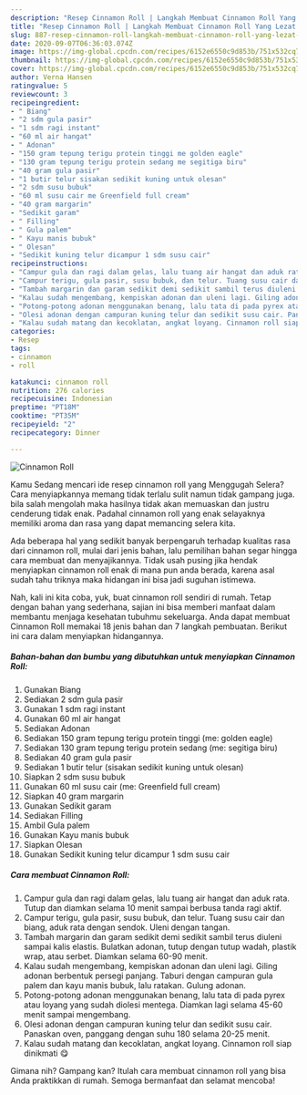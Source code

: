 ```yaml
---
description: "Resep Cinnamon Roll | Langkah Membuat Cinnamon Roll Yang Lezat Sekali"
title: "Resep Cinnamon Roll | Langkah Membuat Cinnamon Roll Yang Lezat Sekali"
slug: 887-resep-cinnamon-roll-langkah-membuat-cinnamon-roll-yang-lezat-sekali
date: 2020-09-07T06:36:03.074Z
image: https://img-global.cpcdn.com/recipes/6152e6550c9d853b/751x532cq70/cinnamon-roll-foto-resep-utama.jpg
thumbnail: https://img-global.cpcdn.com/recipes/6152e6550c9d853b/751x532cq70/cinnamon-roll-foto-resep-utama.jpg
cover: https://img-global.cpcdn.com/recipes/6152e6550c9d853b/751x532cq70/cinnamon-roll-foto-resep-utama.jpg
author: Verna Hansen
ratingvalue: 5
reviewcount: 3
recipeingredient:
- " Biang"
- "2 sdm gula pasir"
- "1 sdm ragi instant"
- "60 ml air hangat"
- " Adonan"
- "150 gram tepung terigu protein tinggi me golden eagle"
- "130 gram tepung terigu protein sedang me segitiga biru"
- "40 gram gula pasir"
- "1 butir telur sisakan sedikit kuning untuk olesan"
- "2 sdm susu bubuk"
- "60 ml susu cair me Greenfield full cream"
- "40 gram margarin"
- "Sedikit garam"
- " Filling"
- " Gula palem"
- " Kayu manis bubuk"
- " Olesan"
- "Sedikit kuning telur dicampur 1 sdm susu cair"
recipeinstructions:
- "Campur gula dan ragi dalam gelas, lalu tuang air hangat dan aduk rata. Tutup dan diamkan selama 10 menit sampai berbusa tanda ragi aktif."
- "Campur terigu, gula pasir, susu bubuk, dan telur. Tuang susu cair dan biang, aduk rata dengan sendok. Uleni dengan tangan."
- "Tambah margarin dan garam sedikit demi sedikit sambil terus diuleni sampai kalis elastis. Bulatkan adonan, tutup dengan tutup wadah, plastik wrap, atau serbet. Diamkan selama 60-90 menit."
- "Kalau sudah mengembang, kempiskan adonan dan uleni lagi. Giling adonan berbentuk persegi panjang. Taburi dengan campuran gula palem dan kayu manis bubuk, lalu ratakan. Gulung adonan."
- "Potong-potong adonan menggunakan benang, lalu tata di pada pyrex atau loyang yang sudah diolesi mentega. Diamkan lagi selama 45-60 menit sampai mengembang."
- "Olesi adonan dengan campuran kuning telur dan sedikit susu cair. Panaskan oven, panggang dengan suhu 180 selama 20-25 menit."
- "Kalau sudah matang dan kecoklatan, angkat loyang. Cinnamon roll siap dinikmati 😋"
categories:
- Resep
tags:
- cinnamon
- roll

katakunci: cinnamon roll 
nutrition: 276 calories
recipecuisine: Indonesian
preptime: "PT18M"
cooktime: "PT35M"
recipeyield: "2"
recipecategory: Dinner

---
```



![Cinnamon Roll](https://img-global.cpcdn.com/recipes/6152e6550c9d853b/751x532cq70/cinnamon-roll-foto-resep-utama.jpg)

Kamu Sedang mencari ide resep cinnamon roll yang Menggugah Selera? Cara menyiapkannya memang tidak terlalu sulit namun tidak gampang juga. bila salah mengolah maka hasilnya tidak akan memuaskan dan justru cenderung tidak enak. Padahal cinnamon roll yang enak selayaknya memiliki aroma dan rasa yang dapat memancing selera kita.



Ada beberapa hal yang sedikit banyak berpengaruh terhadap kualitas rasa dari cinnamon roll, mulai dari jenis bahan, lalu pemilihan bahan segar hingga cara membuat dan menyajikannya. Tidak usah pusing jika hendak menyiapkan cinnamon roll enak di mana pun anda berada, karena asal sudah tahu triknya maka hidangan ini bisa jadi suguhan istimewa.


Nah, kali ini kita coba, yuk, buat cinnamon roll sendiri di rumah. Tetap dengan bahan yang sederhana, sajian ini bisa memberi manfaat dalam membantu menjaga kesehatan tubuhmu sekeluarga. Anda dapat membuat Cinnamon Roll memakai 18 jenis bahan dan 7 langkah pembuatan. Berikut ini cara dalam menyiapkan hidangannya.

<!--inarticleads1-->

##### Bahan-bahan dan bumbu yang dibutuhkan untuk menyiapkan Cinnamon Roll:

1. Gunakan  Biang
1. Sediakan 2 sdm gula pasir
1. Gunakan 1 sdm ragi instant
1. Gunakan 60 ml air hangat
1. Sediakan  Adonan
1. Sediakan 150 gram tepung terigu protein tinggi (me: golden eagle)
1. Sediakan 130 gram tepung terigu protein sedang (me: segitiga biru)
1. Sediakan 40 gram gula pasir
1. Sediakan 1 butir telur (sisakan sedikit kuning untuk olesan)
1. Siapkan 2 sdm susu bubuk
1. Gunakan 60 ml susu cair (me: Greenfield full cream)
1. Siapkan 40 gram margarin
1. Gunakan Sedikit garam
1. Sediakan  Filling
1. Ambil  Gula palem
1. Gunakan  Kayu manis bubuk
1. Siapkan  Olesan
1. Gunakan Sedikit kuning telur dicampur 1 sdm susu cair




<!--inarticleads2-->

##### Cara membuat Cinnamon Roll:

1. Campur gula dan ragi dalam gelas, lalu tuang air hangat dan aduk rata. Tutup dan diamkan selama 10 menit sampai berbusa tanda ragi aktif.
1. Campur terigu, gula pasir, susu bubuk, dan telur. Tuang susu cair dan biang, aduk rata dengan sendok. Uleni dengan tangan.
1. Tambah margarin dan garam sedikit demi sedikit sambil terus diuleni sampai kalis elastis. Bulatkan adonan, tutup dengan tutup wadah, plastik wrap, atau serbet. Diamkan selama 60-90 menit.
1. Kalau sudah mengembang, kempiskan adonan dan uleni lagi. Giling adonan berbentuk persegi panjang. Taburi dengan campuran gula palem dan kayu manis bubuk, lalu ratakan. Gulung adonan.
1. Potong-potong adonan menggunakan benang, lalu tata di pada pyrex atau loyang yang sudah diolesi mentega. Diamkan lagi selama 45-60 menit sampai mengembang.
1. Olesi adonan dengan campuran kuning telur dan sedikit susu cair. Panaskan oven, panggang dengan suhu 180 selama 20-25 menit.
1. Kalau sudah matang dan kecoklatan, angkat loyang. Cinnamon roll siap dinikmati 😋




Gimana nih? Gampang kan? Itulah cara membuat cinnamon roll yang bisa Anda praktikkan di rumah. Semoga bermanfaat dan selamat mencoba!
